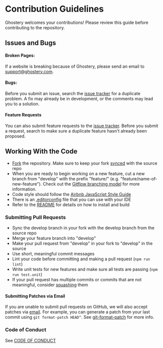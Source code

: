 # Contribution Guidelines

Ghostery welcomes your contributions! Please review this guide before contributing to the repository.

## Issues and Bugs

#### Broken Pages:

If a website is breaking because of Ghostery, please send an email to [support@ghostery.com](mailto:support@ghostery.com).

#### Bugs:

Before you submit an issue, search the [issue tracker](../../issues) for a duplicate problem. A fix may already be in development, or the comments may lead you to a solution.

#### Feature Requests

You can also submit feature requests to the [issue tracker](../../issues). Before you submit a request, search to make sure a duplicate feature hasn't already been proposed.

## Working With the Code

+ [Fork](https://help.github.com/articles/fork-a-repo/) the repository. Make sure to keep your fork [synced](https://help.github.com/articles/syncing-a-fork/) with the source repo
+ When you are ready to begin working on a new feature, cut a new branch from "develop" with the prefix "feature/" (e.g. "feature/name-of-new-feature"). Check out the [Gitflow branching model](https://www.atlassian.com/git/tutorials/comparing-workflows/gitflow-workflow) for more information.
+ Code style should follow the [Airbnb JavaScript Style Guide](https://github.com/airbnb/javascript)
+ There is an [.editorconfig](.editorconfig) file that you can use with your IDE
+ Refer to the [README](../../README.md) for details on how to install and build

### Submitting Pull Requests

+ Sync the develop branch in your fork with the develop branch from the source repo
+ Merge your feature branch into "develop"
+ Make your pull request from "develop" in your fork to "develop" in the source
+ Use short, meaningful commit messages
+ Lint your code before committing and making a pull request (`npm run lint`)
+ Write unit tests for new features and make sure all tests are passing (`npm run test.unit`)
+ If your pull request has multiple commits or commits that are not meaningful, consider [squashing](https://git-scm.com/docs/git-rebase#_interactive_mode) them

#### Submitting Patches via Email

If you are unable to submit pull requests on GitHub, we will also accept patches via [email](mailto:info@ghostery.com). For example, you can generate a patch from your last commit using `git format-patch HEAD^`. See [git-format-patch](https://git-scm.com/docs/git-format-patch) for more info.

### Code of Conduct

See [CODE OF CONDUCT](CODE-OF-CONDUCT.md)
